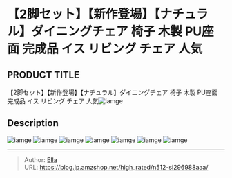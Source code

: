 # 【2脚セット】【新作登場】【ナチュラル】ダイニングチェア 椅子 木製 PU座面 完成品 イス リビング チェア 人気


## PRODUCT TITLE 

【2脚セット】【新作登場】【ナチュラル】ダイニングチェア 椅子 木製 PU座面 完成品 イス リビング チェア 人気![iamge](https://b2bfiles1.gigab2b.cn/image/wkseller/301/20220603_942f74ebb3a0376433a784d13e690de1.jpg)

## Description











![iamge](https://b2bfiles1.gigab2b.cn/image/wkseller/301/20220603_1a47607f3947bbcc221bc08989928a30.jpg)
![iamge](https://b2bfiles1.gigab2b.cn/image/wkseller/301/20220603_155b130244fa85afcfd162ec38fc61d0.jpg)
![iamge](https://b2bfiles1.gigab2b.cn/image/wkseller/301/20220603_16b14b871bc93eae897b993fc68bd17a.jpg)
![iamge](https://b2bfiles1.gigab2b.cn/image/wkseller/301/20220603_7174c508540bc4625e7e8da7032c2b7e.jpg)
![iamge](https://b2bfiles1.gigab2b.cn/image/wkseller/301/20220603_a1a16507bf43d3f3fda4ca08e485ca78.jpg)
![iamge](https://b2bfiles1.gigab2b.cn/image/wkseller/301/20220608_a0adcd07008534370287f9dd0c326f14.jpg)
![iamge](nan)


---

> Author: [Ella](https://blog.jp.amzshop.net/)  
> URL: https://blog.jp.amzshop.net/high_rated/n512-si296988aaa/  


